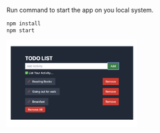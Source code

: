 Run command to start the app on you local system.

```
npm install
npm start
```

<img src="./preview.png"  width="60%" height="30%">


